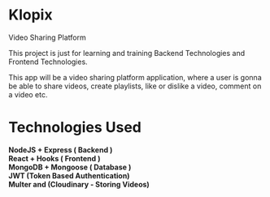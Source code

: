 # Klopix

Video Sharing Platform

This project is just for learning and training Backend Technologies and Frontend Technologies.

This app will be a video sharing platform application, where a user is gonna be able to share videos, create playlists, like or dislike a video,
comment on a video etc.

# Technologies Used

**NodeJS + Express ( Backend )** <br/>
**React + Hooks ( Frontend )** <br/>
**MongoDB + Mongoose ( Database )** <br/>
**JWT (Token Based Authentication)** <br />
**Multer and (Cloudinary - Storing Videos)**
